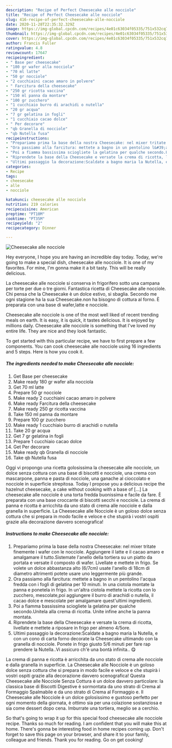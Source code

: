 ```yaml
---
description: "Recipe of Perfect Cheesecake alle nocciole"
title: "Recipe of Perfect Cheesecake alle nocciole"
slug: 416-recipe-of-perfect-cheesecake-alle-nocciole
date: 2020-11-28T22:35:32.329Z
image: https://img-global.cpcdn.com/recipes/4e01c63034f05335/751x532cq70/cheesecake-alle-nocciole-recipe-main-photo.jpg
thumbnail: https://img-global.cpcdn.com/recipes/4e01c63034f05335/751x532cq70/cheesecake-alle-nocciole-recipe-main-photo.jpg
cover: https://img-global.cpcdn.com/recipes/4e01c63034f05335/751x532cq70/cheesecake-alle-nocciole-recipe-main-photo.jpg
author: Francis Fuller
ratingvalue: 4.8
reviewcount: 17647
recipeingredient:
- " Base per cheesecake"
- "180 gr wafer alla nocciola"
- "70 ml latte"
- "50 gr nocciole"
- "2 cucchiaini cacao amaro in polvere"
- " Farcitura della cheesecake"
- "250 gr ricotta vaccina"
- "150 ml panna da montare"
- "100 gr zucchero"
- "1 cucchiaio burro di arachidi o nutella"
- "20 gr acqua"
- "7 gr gelatina in fogli"
- "1 cucchiaio cacao dolce"
- " Per decorare"
- "qb Granella di nocciole"
- "qb Nutella fusa"
recipeinstructions:
- "Prepariamo prima la base della nostra Cheesecake: nel mixer tritate finemente i wafer con le nocciole. Aggiungere il latte e il cacao amaro e amalgamare il tutto.Sistemate l&#39;anello della tortiera su un piatto da portata e versate il composto di wafer. Livellate e mettete in frigo. Se volete un dolce abbastanza alto (6/7cm) usate l&#39;anello di 18cm di diametro altrimenti potete usare uno leggermente più grande."
- "Ora passiamo alla farcitura: mettete a bagno in un pentolino l&#39;acqua fredda con i fogli di gelatina per 10 minuti. In una ciotola montate la panna e ponetela in frigo. In un&#39;altra ciotola mettete la ricotta con lo zucchero, mescolate,poi aggiungere il burro di arachidi o nutella, il cacao dolce e mescolate per amalgamare quest&#39;ultimi ingredienti."
- "Poi a fiamma bassissima sciogliete la gelatina per qualche secondo.Unitela alla crema di ricotta. Unite infine anche la panna montata."
- "Riprendete la base della Cheesecake e versate la crema di ricotta, livellate e mettete a riposare in frigo per almeno 4/5ore."
- "Ultimi passaggio la decorazione:Scaldate a bagno maria la Nutella, e con un cono di carta forno decorate la Cheesecake ultimando con la granella di nocciole. Ponete in frigo giusto 5/6 minuti per fare rap prendere la Nutella..Vi assicuro ch&#39;è una bontà infinita.. 😋"
categories:
- Recipe
tags:
- cheesecake
- alle
- nocciole

katakunci: cheesecake alle nocciole 
nutrition: 219 calories
recipecuisine: American
preptime: "PT10M"
cooktime: "PT35M"
recipeyield: "2"
recipecategory: Dinner

---
```



![Cheesecake alle nocciole](https://img-global.cpcdn.com/recipes/4e01c63034f05335/751x532cq70/cheesecake-alle-nocciole-recipe-main-photo.jpg)

Hey everyone, I hope you are having an incredible day today. Today, we're going to make a special dish, cheesecake alle nocciole. It is one of my favorites. For mine, I'm gonna make it a bit tasty. This will be really delicious.

La cheesecake alle nocciole si conserva in frigorifero sotto una campana per torte per due o tre giorni. Fantastica ricetta di Cheesecake alle nocciole. Chi pensa che la Cheesecake è un dolce estivo, si sbaglia. Secondo me ogni stagione ha la sua Cheesecake.non ha bisogno di cottura al forno. È preparata con una base di wafer,latte e nocciole.

Cheesecake alle nocciole is one of the most well liked of recent trending meals on earth. It is easy, it is quick, it tastes delicious. It is enjoyed by millions daily. Cheesecake alle nocciole is something that I've loved my entire life. They are nice and they look fantastic.


To get started with this particular recipe, we have to first prepare a few components. You can cook cheesecake alle nocciole using 16 ingredients and 5 steps. Here is how you cook it.

<!--inarticleads1-->

##### The ingredients needed to make Cheesecake alle nocciole:

1. Get  Base per cheesecake
1. Make ready 180 gr wafer alla nocciola
1. Get 70 ml latte
1. Prepare 50 gr nocciole
1. Make ready 2 cucchiaini cacao amaro in polvere
1. Make ready  Farcitura della cheesecake
1. Make ready 250 gr ricotta vaccina
1. Take 150 ml panna da montare
1. Prepare 100 gr zucchero
1. Make ready 1 cucchiaio burro di arachidi o nutella
1. Take 20 gr acqua
1. Get 7 gr gelatina in fogli
1. Prepare 1 cucchiaio cacao dolce
1. Get  Per decorare
1. Make ready qb Granella di nocciole
1. Take qb Nutella fusa


Oggi vi propongo una ricetta golosissima la cheesecake alle nocciole, un dolce senza cottura con una base di biscotti e nocciole, una crema con mascarpone, panna e pasta di nocciole, una ganache al cioccolato e nocciole in superficie strepitosa. Today I propose you a delicious recipe the hazelnut cheesecake, a cake without cooking with a base of […] La cheesecake alle nocciole è una torta fredda buonissima e facile da fare. È preparata con una base croccante di biscotti secchi e nocciole. La crema di panna e ricotta è arricchita da uno stato di crema alle nocciole e dalla granella in superficie. La Cheesecake alle Nocciole è un goloso dolce senza cottura che si prepara in modo facile e veloce e che stupirà i vostri ospiti grazie alla decorazione davvero scenografica! 

<!--inarticleads2-->

##### Instructions to make Cheesecake alle nocciole:

1. Prepariamo prima la base della nostra Cheesecake: nel mixer tritate finemente i wafer con le nocciole. Aggiungere il latte e il cacao amaro e amalgamare il tutto.Sistemate l&#39;anello della tortiera su un piatto da portata e versate il composto di wafer. Livellate e mettete in frigo. Se volete un dolce abbastanza alto (6/7cm) usate l&#39;anello di 18cm di diametro altrimenti potete usare uno leggermente più grande.
1. Ora passiamo alla farcitura: mettete a bagno in un pentolino l&#39;acqua fredda con i fogli di gelatina per 10 minuti. In una ciotola montate la panna e ponetela in frigo. In un&#39;altra ciotola mettete la ricotta con lo zucchero, mescolate,poi aggiungere il burro di arachidi o nutella, il cacao dolce e mescolate per amalgamare quest&#39;ultimi ingredienti.
1. Poi a fiamma bassissima sciogliete la gelatina per qualche secondo.Unitela alla crema di ricotta. Unite infine anche la panna montata.
1. Riprendete la base della Cheesecake e versate la crema di ricotta, livellate e mettete a riposare in frigo per almeno 4/5ore.
1. Ultimi passaggio la decorazione:Scaldate a bagno maria la Nutella, e con un cono di carta forno decorate la Cheesecake ultimando con la granella di nocciole. Ponete in frigo giusto 5/6 minuti per fare rap prendere la Nutella..Vi assicuro ch&#39;è una bontà infinita.. 😋


La crema di panna e ricotta è arricchita da uno stato di crema alle nocciole e dalla granella in superficie. La Cheesecake alle Nocciole è un goloso dolce senza cottura che si prepara in modo facile e veloce e che stupirà i vostri ospiti grazie alla decorazione davvero scenografica! Questa Cheesecake alle Nocciole Senza Cottura è un dolce davvero particolare: la classica base di Biscotti Digestive è sormontata da uno strato di Crema al Formaggio Spalmabile e da uno strato di Crema al Formaggio e. Il Cheesecake alle Nocciole è un dolce golosissimo e gustoso perfetto per ogni momento della giornata, è ottimo sia per una colazione sostanziosa e sia come dessert dopo cena. Imburrate una tortiera, meglio se a cerchio. 

So that's going to wrap it up for this special food cheesecake alle nocciole recipe. Thanks so much for reading. I am confident that you will make this at home. There's gonna be interesting food in home recipes coming up. Don't forget to save this page on your browser, and share it to your family, colleague and friends. Thank you for reading. Go on get cooking!

